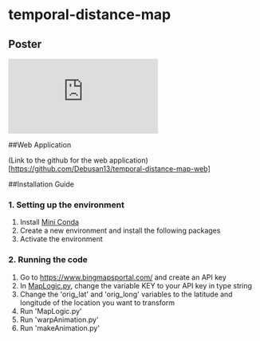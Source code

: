 # temporal-distance-map

## Poster

![](https://github.com/Debusan13/temporal-distance-map/blob/master/temporal_distnace_map_poster.pdf)

##Web Application

(Link to the github for the web application)[https://github.com/Debusan13/temporal-distance-map-web]

##Installation Guide

### 1. Setting up the environment
   1. Install [Mini Conda](https://docs.conda.io/en/latest/miniconda.html)
   2. Create a new environment and install the following packages
   3. Activate the environment

### 2. Running the code
   1. Go to <https://www.bingmapsportal.com/> and create an API key
   2. In [MapLogic.py](https://github.com/Debusan13/temporal-distance-map/blob/master/MapLogic.py), change the variable KEY to your API key in type string
   3. Change the 'orig_lat' and 'orig_long' variables to the latitude and longitude of the location you want to transform
   4. Run 'MapLogic.py'
   5. Run 'warpAnimation.py'
   6. Run 'makeAnimation.py'
